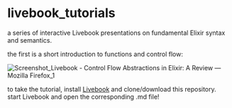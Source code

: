# livebook_tutorials

a series of interactive Livebook presentations on fundamental Elixir syntax and semantics. 

the first is a short introduction to functions and control flow:

![Screenshot_Livebook - Control Flow   Abstractions in Elixir: A Review — Mozilla Firefox_1](https://github.com/einariii/livebook_tutorials/assets/90233563/da73a822-ae60-466c-9d60-085e4ed6eae1)

to take the tutorial, install [Livebook](https://livebook.dev/) and clone/download this repository. start Livebook and open the corresponding .md file! 


